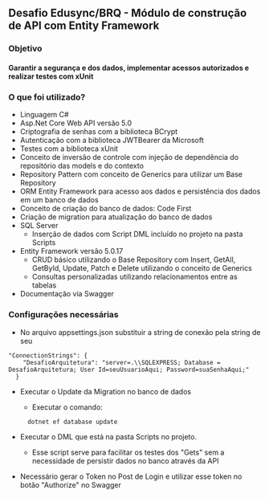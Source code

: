 ## Desafio Edusync/BRQ -  Módulo de construção de API com Entity Framework

### Objetivo
#### Garantir a segurança e dos dados, implementar acessos autorizados e realizar testes com xUnit

### O que foi utilizado?
 - Linguagem C#
 - Asp.Net Core Web API versão 5.0
 - Criptografia de senhas com a biblioteca BCrypt
 - Autenticação com a biblioteca JWTBearer da Microsoft
 - Testes com a biblioteca xUnit
 - Conceito de inversão de controle com injeção de dependência do repositório das models e do contexto
 - Repository Pattern com conceito de Generics para utilizar um Base Repository
 - ORM Entity Framework para acesso aos dados e persistência dos dados em um banco de dados
 - Conceito de criação do banco de dados: Code First
 - Criação de migration para atualização do banco de dados
 - SQL Server 
    - Inserção de dados com Script DML incluído no projeto na pasta Scripts
 - Entity Framework versão 5.0.17
    - CRUD básico utilizando o Base Repository com Insert, GetAll, GetById, Update, Patch e Delete utilizando o conceito de Generics
    - Consultas personalizadas utilizando relacionamentos entre as tabelas
 - Documentação via Swagger
 
 ### Configurações necessárias
 - No arquivo  appsettings.json substituir a string de conexão pela string de seu 
```
"ConnectionStrings": {
    "DesafioArquitetura": "server=.\\SQLEXPRESS; Database = DesafioArquitetura; User Id=seuUsuarioAqui; Password=suaSenhaAqui;"
  }
```
 - Executar o Update da Migration no banco de dados
    
    - Executar o comando: 
    ```
      dotnet ef database update
    ```
 - Executar o DML que está na pasta Scripts no projeto.
    - Esse script serve para facilitar os testes dos "Gets" sem a necessidade de persistir dados no banco através da API

 - Necessário gerar o Token no Post de Login e utilizar esse token no botão "Authorize" no Swagger    
